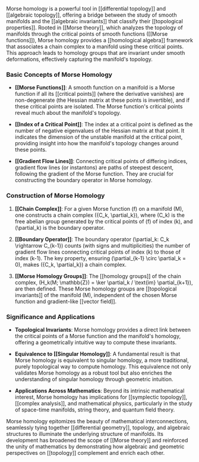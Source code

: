 Morse homology is a powerful tool in [[differential topology]] and [[algebraic topology]], offering a bridge between the study of smooth manifolds and the [[algebraic invariants]] that classify their [[topological properties]]. Rooted in [[Morse theory]], which analyzes the topology of manifolds through the critical points of smooth functions ([[Morse functions]]), Morse homology provides a [[homological algebra]] framework that associates a chain complex to a manifold using these critical points. This approach leads to homology groups that are invariant under smooth deformations, effectively capturing the manifold's topology.

### Basic Concepts of Morse Homology

- **[[Morse Functions]]**: A smooth function on a manifold is a Morse function if all its [[critical points]] (where the derivative vanishes) are non-degenerate (the Hessian matrix at these points is invertible), and if these critical points are isolated. The Morse function's critical points reveal much about the manifold's topology.

- **[[Index of a Critical Point]]**: The index at a critical point is defined as the number of negative eigenvalues of the Hessian matrix at that point. It indicates the dimension of the unstable manifold at the critical point, providing insight into how the manifold's topology changes around these points.

- **[[Gradient Flow Lines]]**: Connecting critical points of differing indices, gradient flow lines (or instantons) are paths of steepest descent, following the gradient of the Morse function. They are crucial for constructing the boundary operator in Morse homology.

### Construction of Morse Homology

1. **[[Chain Complex]]**: For a given Morse function \(f\) on a manifold \(M\), one constructs a chain complex \(\{C_k, \partial_k\}\), where \(C_k\) is the free abelian group generated by the critical points of \(f\) of index \(k\), and \(\partial_k\) is the boundary operator.

2. **[[Boundary Operator]]**: The boundary operator \(\partial_k: C_k \rightarrow C_{k-1}\) counts (with signs and multiplicities) the number of gradient flow lines connecting critical points of index \(k\) to those of index \(k-1\). The key property, ensuring \(\partial_{k-1} \circ \partial_k = 0\), makes \(\{C_k, \partial_k\}\) a chain complex.

3. **[[Morse Homology Groups]]**: The [[homology groups]] of the chain complex, \(H_k(M; \mathbb{Z}) = \ker \partial_k / \text{im} \partial_{k+1}\), are then defined. These Morse homology groups are [[topological invariants]] of the manifold \(M\), independent of the chosen Morse function and gradient-like [[vector field]].

### Significance and Applications

- **Topological Invariants**: Morse homology provides a direct link between the critical points of a Morse function and the manifold's homology, offering a geometrically intuitive way to compute these invariants.

- **Equivalence to [[Singular Homology]]**: A fundamental result is that Morse homology is equivalent to singular homology, a more traditional, purely topological way to compute homology. This equivalence not only validates Morse homology as a robust tool but also enriches the understanding of singular homology through geometric intuition.

- **Applications Across Mathematics**: Beyond its intrinsic mathematical interest, Morse homology has implications for [[symplectic topology]], [[complex analysis]], and mathematical physics, particularly in the study of space-time manifolds, string theory, and quantum field theory.

Morse homology epitomizes the beauty of mathematical interconnections, seamlessly tying together [[differential geometry]], topology, and algebraic structures to illuminate the underlying structure of manifolds. Its development has broadened the scope of [[Morse theory]] and reinforced the unity of mathematics by demonstrating how algebraic and geometric perspectives on [[topology]] complement and enrich each other.